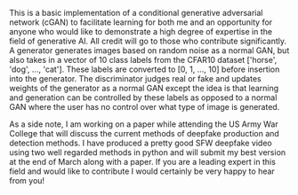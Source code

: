 This is a basic implementation of a conditional generative adversarial network (cGAN) to facilitate learning for both me and an opportunity for anyone who would like to demonstrate a high degree of expertise in the field of generative AI. All credit will go to those who contribute significantly. A generator generates images based on random noise as a normal GAN, but also takes in a vector of 10 class labels from the CFAR10 dataset ['horse', 'dog', ..., 'cat']. These labels are converted to [0, 1, ..., 10] before insertion into the generator.  The discriminator judges real or fake and updates weights of the generator as a normal GAN except the idea is that learning and generation can be controlled by these labels as opposed to a normal GAN where the user has no control over what type of image is generated.  

As a side note, I am working on a paper while attending the US Army War College that will discuss the current methods of deepfake production and detection methods. I have produced a pretty good SFW deepfake video using two well regarded methods in python and will submit my best version at the end of March along with a paper. If you are a leading expert in this field and would like to contribute I would certainly be very happy to hear from you!

